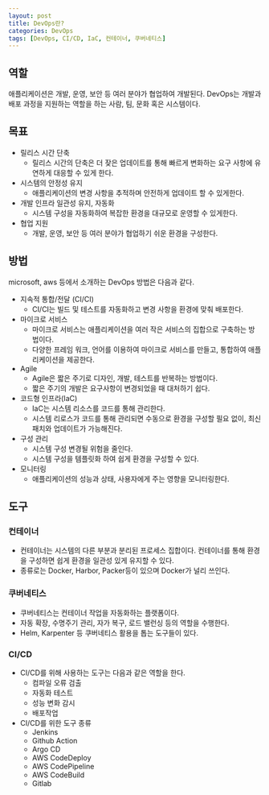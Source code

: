 ```yaml
---
layout: post
title: DevOps란?
categories: DevOps
tags: [DevOps, CI/CD, IaC, 컨테이너, 쿠버네티스]
---
```

## 역할
애플리케이션은 개발, 운영, 보안 등 여러 분야가 협업하여 개발된다. DevOps는 개발과 배포 과정을 지원하는 역할을 하는 사람, 팀, 문화 혹은 시스템이다.
## 목표
- 릴리스 시간 단축
  - 릴리스 시간의 단축은 더 잦은 업데이트를 통해 빠르게 변화하는 요구 사항에 유연하게 대응할 수 있게 한다.
- 시스템의 안정성 유지
  - 애플리케이션의 변경 사항을 추적하며 안전하게 업데이트 할 수 있게한다.
- 개발 인프라 일관성 유지, 자동화
  - 시스템 구성을 자동화하여 복잡한 환경을 대규모로 운영할 수 있게한다.
- 협업 지원
  - 개발, 운영, 보안 등 여러 분야가 협업하기 쉬운 환경을 구성한다.
## 방법
microsoft, aws 등에서 소개하는 DevOps 방법은 다음과 같다.

- 지속적 통합/전달 (CI/CI)
	- CI/CI는 빌드 및 테스트를 자동화하고 변경 사항을 환경에 맞춰 배포한다.
- 마이크로 서비스
	- 마이크로 서비스는 애플리케이션을 여러 작은 서비스의 집합으로 구축하는 방법이다.
	- 다양한 프레임 워크, 언어를 이용하여 마이크로 서비스를 만들고, 통합하여 애플리케이션을 제공한다.
- Agile
	- Agile은 짧은 주기로 디자인, 개발, 테스트를 반복하는 방법이다.
	- 짧은 주기의 개발은 요구사항이 변경되었을 때 대처하기 쉽다.
- 코드형 인프라(IaC)
	- IaC는 시스템 리소스를 코드를 통해 관리한다.
	- 시스템 리로스가 코드를 통해 관리되면 수동으로 환경을 구성할 필요 없이, 최신 패치와 업데이트가 가능해진다.
- 구성 관리
	- 시스템 구성 변경될 위험을 줄인다.
	- 시스템 구성을 템플릿화 하여 쉽게 환경을 구성할 수 있다.
- 모니터링
	- 애플리케이션의 성능과 상태, 사용자에게 주는 영향을 모니터링한다.
## 도구
### 컨테이너
* 컨테이너는 시스템의 다른 부분과 분리된 프로세스 집합이다. 컨테이너를 통해 환경을 구성하면 쉽게 환경을 일관성 있게 유지할 수 있다.
* 종류로는 Docker, Harbor, Packer등이 있으며 Docker가 널리 쓰인다.
### 쿠버네티스
* 쿠버네티스는 컨테이너 작업을 자동화하는 플랫폼이다.
* 자동 확장, 수명주기 관리, 자가 복구, 로드 밸런싱 등의 역할을 수행한다.
* Helm, Karpenter 등 쿠버네티스 활용을 톱는 도구들이 있다.
### CI/CD
* CI/CD를 위해 사용하는 도구는 다음과 같은 역할을 한다.
	* 컴파일 오류 검출
	* 자동화 테스트
	* 성능 변화 감시
	* 배포작업
* CI/CD를 위한 도구 종류
	* Jenkins
	* Github Action
	* Argo CD
	* AWS CodeDeploy
	* AWS CodePipeline
	* AWS CodeBuild
	* Gitlab
